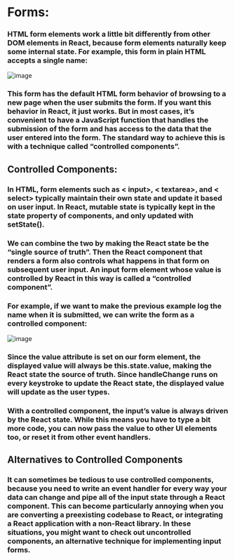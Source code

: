 # Forms:
### HTML form elements work a little bit differently from other DOM elements in React, because form elements naturally keep some internal state. For example, this form in plain HTML accepts a single name:
![image](https://user-images.githubusercontent.com/79833733/116316855-37b0f900-a7bb-11eb-9350-dd1292683b93.png)

### This form has the default HTML form behavior of browsing to a new page when the user submits the form. If you want this behavior in React, it just works. But in most cases, it’s convenient to have a JavaScript function that handles the submission of the form and has access to the data that the user entered into the form. The standard way to achieve this is with a technique called “controlled components”.

## Controlled Components:
### In HTML, form elements such as < input>, < textarea>, and < select> typically maintain their own state and update it based on user input. In React, mutable state is typically kept in the state property of components, and only updated with setState().

### We can combine the two by making the React state be the “single source of truth”. Then the React component that renders a form also controls what happens in that form on subsequent user input. An input form element whose value is controlled by React in this way is called a “controlled component”.

### For example, if we want to make the previous example log the name when it is submitted, we can write the form as a controlled component:

![image](https://user-images.githubusercontent.com/79833733/116317388-f1a86500-a7bb-11eb-84e9-d6dd1497ff4d.png)

### Since the value attribute is set on our form element, the displayed value will always be this.state.value, making the React state the source of truth. Since handleChange runs on every keystroke to update the React state, the displayed value will update as the user types.

### With a controlled component, the input’s value is always driven by the React state. While this means you have to type a bit more code, you can now pass the value to other UI elements too, or reset it from other event handlers.

## Alternatives to Controlled Components
### It can sometimes be tedious to use controlled components, because you need to write an event handler for every way your data can change and pipe all of the input state through a React component. This can become particularly annoying when you are converting a preexisting codebase to React, or integrating a React application with a non-React library. In these situations, you might want to check out uncontrolled components, an alternative technique for implementing input forms.
